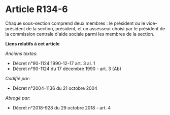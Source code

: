 # Article R134-6

Chaque sous-section comprend deux membres : le président ou le vice-président de la section, président, et un assesseur
choisi par le président de la commission centrale d'aide sociale parmi les membres de la section.

**Liens relatifs à cet article**

_Anciens textes_:

  - Décret n°90-1124 1990-12-17 art. 3 al. 1
  - Décret n°90-1124 du 17 décembre 1990 - art. 3 (Ab)

_Codifié par_:

  - Décret n°2004-1136 du 21 octobre 2004

_Abrogé par_:

  - Décret n°2018-928 du 29 octobre 2018 - art. 4
